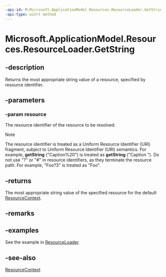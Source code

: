 ```yaml
---
-api-id: M:Microsoft.ApplicationModel.Resources.ResourceLoader.GetString(System.String)
-api-type: winrt method
---
```


<!-- Method syntax
public string GetString(System.String resource)
-->

# Microsoft.ApplicationModel.Resources.ResourceLoader.GetString

## -description
Returns the most appropriate string value of a resource, specified by resource identifier.


<!--Writer todo: Link to how to create and identify resources.-->

## -parameters
### -param resource
The resource identifier of the resource to be resolved.

> [!NOTE]
> The resource identifier is treated as a Uniform Resource Identifier (URI) fragment, subject to Uniform Resource Identifier (URI) semantics. For example, **getString** ("Caption%20") is treated as **getString** ("Caption "). Do not use "?" or "#" in resource identifiers, as they terminate the resource path. For example, "Foo?3" is treated as "Foo".

## -returns
The most appropriate string value of the specified resource for the default [ResourceContext](resourcecontext.md).

## -remarks
<!--Writer todo: remarks: discuss when to use GetString vs. GetStringByReference.-->

## -examples
See the example in [ResourceLoader](resourceloader.md).

## -see-also
[ResourceContext](resourcecontext.md)
